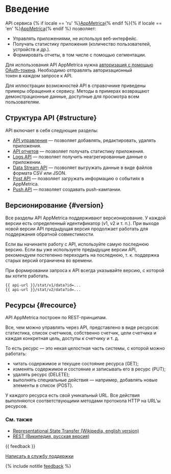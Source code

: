 # Введение

API сервиса {% if locale == 'ru' %}[AppMetrica](http://appmetrika.yandex.ru/){% endif %}{% if locale == 'en' %}[AppMetrica](http://appmetrica.yandex.com/){% endif %} позволяет:

- Управлять приложениями, не используя веб-интерфейс.
- Получать статистику приложения (количество пользователей, устройств и др.).
- Формировать отчеты, в том числе с помощью сегментации.

Для использования API AppMetrica нужна [авторизация с помощью OAuth-токена](intro/authorization.md). Необходимо отправлять авторизационный токен в каждом запросе к API.

Для иллюстрации возможностей API в справочнике приведены примеры обращения к сервису. Методы в примерах возвращают демонстрационные данные, доступные для просмотра всем пользователям.

## Структура API {#structure}

API включает в себя следующие разделы:

- [API управления](management/intro.md) — позволяет добавлять, редактировать, удалять приложения.
- [API отчетов](api_v1/intro.md) — позволяет получать статистику приложения.
- [Logs API](logs/about.md) — позволяет получить неагрегированные данные о приложении.
- [Data Stream API](datastream/about.md) — позволяет выгружать данные в виде файлов формата CSV или JSON.
- [Post API](post/about.md) — позволяет загружать информацию о событиях в AppMetrica.
- [Push API](push/about.md) — позволяет создавать push-кампании.

## Версионирование {#version}

Все разделы API AppMetrica поддерживают версионирование. У каждой версии есть определенный идентификатор (v1, v2 и т. п.). При выходе новой версии API предыдущая версия продолжает работать для поддержания обратной совместимости.

Если вы начинаете работу с API, используйте самую последнюю версию. Если вы уже используете предыдущие версии API, рекомендуем постепенно переходить на последнюю, т. к. поддержка старых версий ограничена во времени.

При формировании запроса к API всегда указывайте версию, с которой вы хотите работать.

```
{{ api-url }}/stat/v1/data?id=...
{{ api-url }}/stat/v2/data?id=...
```

## Ресурсы {#recource}

API AppMetrica построен по REST-принципам.

Все, чем можно управлять через API, представлено в виде ресурсов: статистика, список счетчиков, собственно счетчик, цели счетчика и каждая конкретная цель, доступы к счетчику и т. д.

То есть ресурс — это некая целостная часть системы, с которой можно работать:

- читать содержимое и текущее состояние ресурса (GET);
- изменять содержимое и состояние и записывать его в ресурс (PUT);
- удалять ресурс (DELETE);
- выполнять специальные действия ― например, добавлять новые элементы в список (POST).

У каждого ресурса есть свой уникальный URL. Все действия выполняются соответствующими методами протокола HTTP на URL'ы ресурсов.

### См. также

- [Representational State Transfer (Wikipedia, english version)](http://en.wikipedia.org/wiki/Representational_State_Transfer)
- [REST (Википедия, русская версия)](http://ru.wikipedia.org/wiki/REST)

{{ feedback }}

<a href="../troubleshooting/feedback-new.html">
  <span class="button">Написать в службу поддержки</span>
</a>

{% include notitle [feedback](../_includes/feedback-button.md) %}
